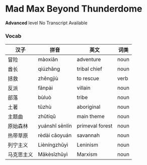 # Mad Max Beyond Thunderdome
**Advanced** level
No Transcript Available
### Vocab
|汉子|拼音|英文|词类|
|----|----|----|----|
|冒险|màoxiǎn|adventure|noun|
|酋长|qiúzhǎng|tribal chief|noun|
|拯救|zhěngjiù|to rescue|verb|
|反派|fǎnpài|villain|noun|
|部落|bùluò|tribe|noun|
|土著|tǔzhù|aboriginal|noun|
|主题曲|zhǔtíqǔ|main theme|noun|
|原始森林|yuánshǐ sēnlín|primeval forest|noun|
|热带草原|rèdài cǎoyuán|savannah|noun|
|列宁主义|Lièníngzhǔyì|Leninism|noun|
|马克思主义|Mǎkèsīzhǔyì|Marxism|noun|